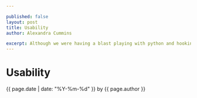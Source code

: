 ```yaml
--- 

published: false
layout: post
title: Usability
author: Alexandra Cummins

excerpt: Although we were having a blast playing with python and hooking up sensors, the fact was that our protoype was not to be used by us in the end.  This post considers the steps we took to make our prototype as hands free as possible, so that the user - potentially store manager - can just plug it in and go.
---
```

# Usability
<p class='blog-post-meta'>{{ page.date | date: "%Y-%m-%d" }} by {{ page.author }}</p>

